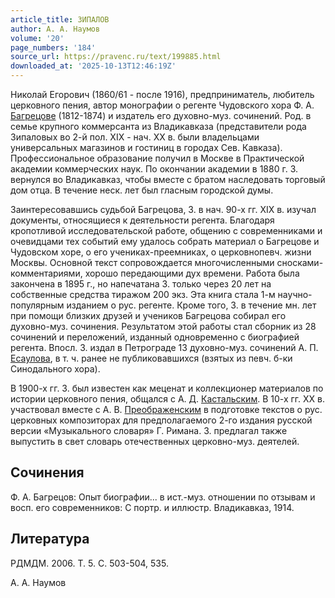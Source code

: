 ```yaml
---
article_title: ЗИПАЛОВ
author: А. А. Наумов
volume: '20'
page_numbers: '184'
source_url: https://pravenc.ru/text/199885.html
downloaded_at: '2025-10-13T12:46:19Z'
---
```


Николай Егорович (1860/61 - после 1916), предприниматель, любитель церковного пения, автор монографии о регенте Чудовского хора Ф. А. [Багрецове](https://pravenc.ru/text/БАГРЕЦОВ.html) (1812-1874) и издатель его духовно-муз. сочинений. Род. в семье крупного коммерсанта из Владикавказа (представители рода Зипаловых во 2-й пол. XIX - нач. XX в. были владельцами универсальных магазинов и гостиниц в городах Сев. Кавказа). Профессиональное образование получил в Москве в Практической академии коммерческих наук. По окончании академии в 1880 г. З. вернулся во Владикавказ, чтобы вместе с братом наследовать торговый дом отца. В течение неск. лет был гласным городской думы.

Заинтересовавшись судьбой Багрецова, З. в нач. 90-х гг. XIX в. изучал документы, относящиеся к деятельности регента. Благодаря кропотливой исследовательской работе, общению с современниками и очевидцами тех событий ему удалось собрать материал о Багрецове и Чудовском хоре, о его учениках-преемниках, о церковнопевч. жизни Москвы. Основной текст сопровождается многочисленными сносками-комментариями, хорошо передающими дух времени. Работа была закончена в 1895 г., но напечатана З. только через 20 лет на собственные средства тиражом 200 экз. Эта книга стала 1-м научно-популярным изданием о рус. регенте. Кроме того, З. в течение мн. лет при помощи близких друзей и учеников Багрецова собирал его духовно-муз. сочинения. Результатом этой работы стал сборник из 28 сочинений и переложений, изданный одновременно с биографией регента. Впосл. З. издал в Петрограде 13 духовно-муз. сочинений А. П. [Есаулова](https://pravenc.ru/text/Есаулова.html), в т. ч. ранее не публиковавшихся (взятых из певч. б-ки Синодального хора).

В 1900-х гг. З. был известен как меценат и коллекционер материалов по истории церковного пения, общался с А. Д. [Кастальским](https://pravenc.ru/text/Кастальским.html). В 10-х гг. XX в. участвовал вместе с А. В. [Преображенским](https://pravenc.ru/text/Преображенским.html) в подготовке текстов о рус. церковных композиторах для предполагаемого 2-го издания русской версии «Музыкального словаря» Г. Римана. З. предлагал также выпустить в свет словарь отечественных церковно-муз. деятелей.

## Сочинения

Ф. А. Багрецов: Опыт биографии... в ист.-муз. отношении по отзывам и восп. его современников: С портр. и иллюстр. Владикавказ, 1914.

## Литература

РДМДМ. 2006. Т. 5. С. 503-504, 535.

А. А. Наумов
